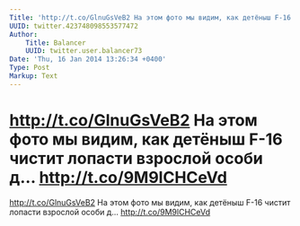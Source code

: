 ```yaml
---
Title: 'http://t.co/GlnuGsVeB2 На этом фото мы видим, как детёныш F-16 чистит лопасти взрослой особи д… http://t.co/9M9lCHCeVd'
UUID: twitter.423748098553577472
Author:
    Title: Balancer
    UUID: twitter.user.balancer73
Date: 'Thu, 16 Jan 2014 13:26:34 +0400'
Type: Post
Markup: Text
---
```


# http://t.co/GlnuGsVeB2 На этом фото мы видим, как детёныш F-16 чистит лопасти взрослой особи д… http://t.co/9M9lCHCeVd

http://t.co/GlnuGsVeB2
На этом фото мы видим, как детёныш F-16 чистит лопасти
взрослой особи д… http://t.co/9M9lCHCeVd